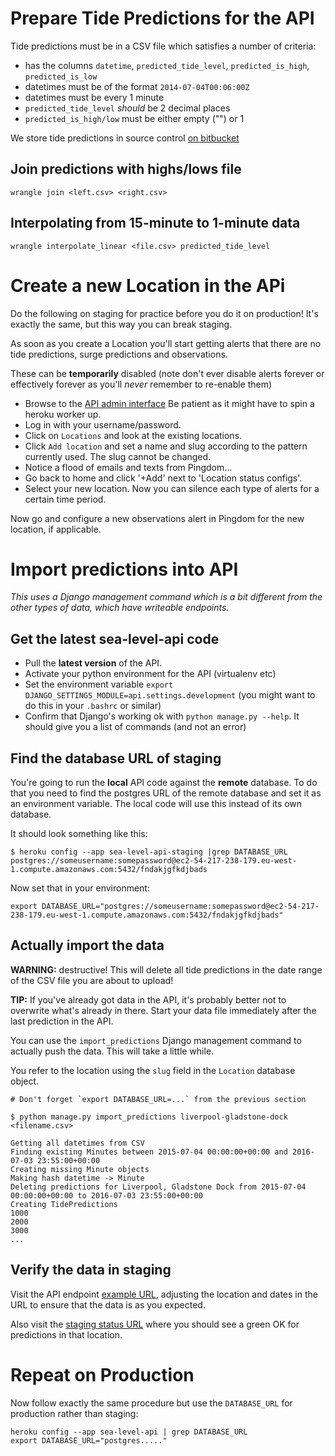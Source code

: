 # Prepare Tide Predictions for the API

Tide predictions must be in a CSV file which satisfies a number of criteria:

- has the columns `datetime`, `predicted_tide_level`, `predicted_is_high`,
  `predicted_is_low`
- datetimes must be of the format `2014-07-04T00:06:00Z`
- datetimes must be every 1 minute
- `predicted_tide_level` *should* be 2 decimal places
- `predicted_is_high/low` must be either empty ("") or 1

We store tide predictions in source control
[on bitbucket](https://bitbucket.org/sealevelresearch/tide-predictions)

## Join predictions with highs/lows file

```
wrangle join <left.csv> <right.csv>
```

## Interpolating from 15-minute to 1-minute data

```
wrangle interpolate_linear <file.csv> predicted_tide_level
```

# Create a new Location in the APi

Do the following on staging for practice before you do it on production! It's
exactly the same, but this way you can break staging.

As soon as you create a Location you'll start getting alerts that there are
no tide predictions, surge predictions and observations.

These can be **temporarily** disabled (note don't ever disable alerts forever
or effectively forever as you'll *never* remember to re-enable them)

- Browse to the [API admin interface](https://sea-level-api-staging.herokuapp.com/admin/login/?next=/admin/)
  Be patient as it might have to spin a heroku worker up.
- Log in with your username/password.
- Click on `Locations` and look at the existing locations.
- Click `Add location` and set a name and slug according to the pattern
  currently used. The slug cannot be changed.
- Notice a flood of emails and texts from Pingdom...
- Go back to home and click '+Add' next to 'Location status configs'.
- Select your new location. Now you can silence each type of alerts for a
  certain time period.

Now go and configure a new observations alert in Pingdom for the new location,
if applicable.


# Import predictions into API

*This uses a Django management command which is a bit different from the other
types of data, which have writeable endpoints.*

## Get the latest sea-level-api code

- Pull the **latest version** of the API.
- Activate your python environment for the API (virtualenv etc)
- Set the environment variable `export DJANGO_SETTINGS_MODULE=api.settings.development` (you might want to do this in your `.bashrc` or similar)
- Confirm that Django's working ok with `python manage.py --help`. It should
  give you a list of commands (and not an error)

## Find the database URL of staging

You're going to run the **local** API code against the **remote** database. To
do that you need to find the postgres URL of the remote database and set it as
an environment variable. The local code will use this instead of its own
database.

It should look something like this:
```
$ heroku config --app sea-level-api-staging |grep DATABASE_URL
postgres://someusername:somepassword@ec2-54-217-238-179.eu-west-1.compute.amazonaws.com:5432/fndakjgfkdjbads
```

Now set that in your environment:

```
export DATABASE_URL="postgres://someusername:somepassword@ec2-54-217-238-179.eu-west-1.compute.amazonaws.com:5432/fndakjgfkdjbads"
```

## Actually import the data

**WARNING:** destructive! This will delete all tide predictions in the date
range of the CSV file you are about to upload!

**TIP:** If you've already got data in the API, it's probably better not to
overwrite what's already in there. Start your data file immediately after the
last prediction in the API.

You can use the `import_predictions` Django management command to actually push
the data. This will take a little while.

You refer to the location using the `slug` field in the `Location` database
object.

```
# Don't forget `export DATABASE_URL=...` from the previous section

$ python manage.py import_predictions liverpool-gladstone-dock <filename.csv>

Getting all datetimes from CSV
Finding existing Minutes between 2015-07-04 00:00:00+00:00 and 2016-07-03 23:55:00+00:00
Creating missing Minute objects
Making hash datetime -> Minute
Deleting predictions for Liverpool, Gladstone Dock from 2015-07-04 00:00:00+00:00 to 2016-07-03 23:55:00+00:00
Creating TidePredictions
1000
2000
3000
...
```

## Verify the data in staging

Visit the API endpoint [example URL](http://api-staging.sealevelresearch.com/1/predictions/tide-levels/liverpool-gladstone-dock/?start=2015-01-01T00:00:00Z&end=2015-01-02T00:00:00Z),
adjusting the location and dates in the URL to ensure that the data is as you
expected.

Also visit the [staging status URL](http://api-staging.sealevelresearch.com/1/_status/tide-predictions/) where you should see a green OK for predictions in that location.

# Repeat on Production

Now follow exactly the same procedure but use the `DATABASE_URL` for production
rather than staging:

```
heroku config --app sea-level-api | grep DATABASE_URL
export DATABASE_URL="postgres....."
```
